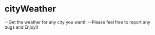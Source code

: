 # cityWeather
  --Get the weather for any city you want!!
  --Please feel free to report any bugs and Enjoy!!

